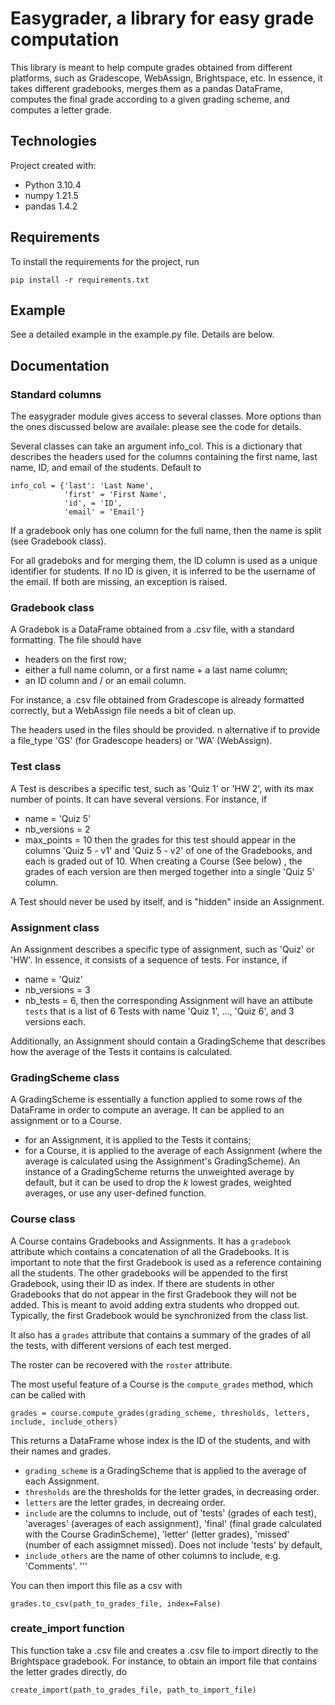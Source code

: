 # Easygrader, a library for easy grade computation

This library is meant to help compute grades obtained from different platforms, such as Gradescope, WebAssign, Brightspace, etc. In essence, it takes different gradebooks, merges them as a pandas DataFrame, computes the final grade according to a given grading scheme, and computes a letter grade.

## Technologies

Project created with:
- Python 3.10.4
- numpy 1.21.5
- pandas 1.4.2

## Requirements

To install the requirements for the project, run
```
pip install -r requirements.txt
```

## Example

See a detailed example in the example.py file. Details are below.

## Documentation

### Standard columns

The easygrader module gives access to several classes. More options than the ones discussed below are availale: please see the code for details.

Several classes can take an argument info_col. This is a dictionary that describes the headers used for the columns containing the first name, last name, ID, and email of the students. Default to
```
info_col = {'last': 'Last Name',
            'first' = 'First Name',
            'id', = 'ID',
            'email' = 'Email'}
```
If a gradebook only has one column for the full name, then the name is split (see Gradebook class).

For all gradeboks and for merging them, the ID column is used as a unique identifier for students. If no ID is given, it is inferred  to be the username of the email. If both are missing, an exception is raised.

### Gradebook class

A Gradebok is a DataFrame obtained from a .csv file, with a standard formatting. The file should have
- headers on the first row;
- either a full name column, or a first name + a last name column;
- an ID column and / or an email column.

For instance, a .csv file obtained from Gradescope is already formatted correctly, but a WebAssign file needs a bit of clean up.

The headers used in the files should be provided. n alternative if to provide a file_type 'GS' (for Gradescope headers) or 'WA' (WebAssign).

### Test class

A Test is describes a specific test, such as 'Quiz 1' or 'HW 2', with its max number of points. It can have several versions. For instance, if
- name = 'Quiz 5'
- nb_versions = 2
- max_points = 10
then the grades for this test should appear in the columns 'Quiz 5 - v1' and 'Quiz 5 - v2' of one of the Gradebooks, and each is graded out of 10. When creating a Course (See below) , the grades of each version are then merged together into a single 'Quiz 5' column.

A Test should never be used by itself, and is "hidden" inside an Assignment.

### Assignment class

An Assignment describes a specific type of assignment, such as 'Quiz' or 'HW'. In essence, it consists of a sequence of tests. For instance, if
- name = 'Quiz'
- nb_versions = 3
- nb_tests = 6,
then the corresponding Assignment will have an attibute `tests` that is a list of 6 Tests with name 'Quiz 1', ..., 'Quiz 6', and 3 versions each. 

Additionally, an Assignment should contain a GradingScheme that describes how the average of the Tests it contains is calculated.

### GradingScheme class

A GradingScheme is essentially a function applied to some rows of the DataFrame in order to compute an average. It can be applied to an assignment or to a Course.
- for an Assignment, it is applied to the Tests it contains;
- for a Course, it is applied to the average of each Assignment (where the average is calculated using the Assignment's GradingScheme).
An instance of a GradingScheme returns the unweighted average by default, but it can be used to drop the $k$ lowest grades, weighted averages, or use any user-defined function.

### Course class

A Course contains Gradebooks and Assignments. It has a `gradebook` attribute which contains a concatenation of all the Gradebooks.  It is important to note that the first Gradebook is used as a reference containing all the students. The other gradebooks will be appended to the first Gradebook, using their ID as index. If there are students in other Gradebooks that do not appear in the first Gradebook they will not be added. This is meant to avoid adding extra students who dropped out. Typically, the first Gradebook would be synchronized from the class list.

It also has a `grades` attribute that contains a summary of the grades of all the tests, with different versions of each test merged.

The roster can be recovered with the `roster` attribute.

The most useful feature of a Course is the `compute_grades` method, which can be called with
```
grades = course.compute_grades(grading_scheme, thresholds, letters, include, include_others)
```
This returns a DataFrame whose index is the ID of the students, and with their names and grades.
- `grading_scheme` is a GradingScheme that is applied to the average of each Assignment.
- `thresholds` are the thresholds for the letter grades, in decreasing order.
- `letters` are the letter grades, in decreaing order.
- `include` are the columns to include, out of 'tests' (grades of each test), 'averages' (averages of each assignment), 'final' (final grade calculated with the Course GradinScheme), 'letter' (letter grades), 'missed' (number of each assigmnet missed). Does not include 'tests' by default,
- `include_others` are the name of other columns to include, e.g. 'Comments'.
'''

You can then import this file as a csv with
```
grades.to_csv(path_to_grades_file, index=False)
```

### create_import function

This function take a .csv file and creates a .csv file to import directly to the Brightspace gradebook. For instance, to obtain an import file that contains the letter grades directly, do
```
create_import(path_to_grades_file, path_to_import_file)
```